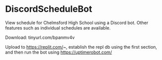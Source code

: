 # DiscordScheduleBot

View schedule for Chelmsford High School using a Discord bot. Other features such as individual schedules are available.

Download: tinyurl.com/bpanmv4v

Upload to https://replit.com/~, establish the repl db using the first section, and then run the bot using https://uptimerobot.com/


